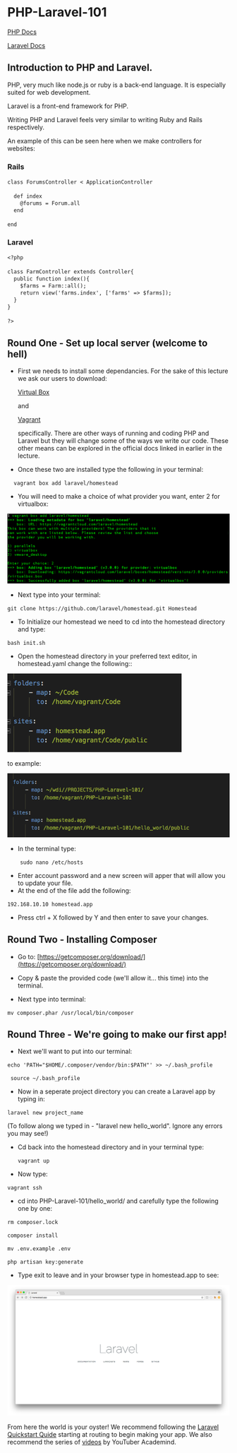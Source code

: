 # PHP-Laravel-101

[PHP Docs](http://php.net/manual/en/)

[Laravel Docs](https://laravel.com/docs/5.5)

## Introduction to PHP and Laravel.

PHP, very much like node.js or ruby is a back-end language. It is especially suited for web development.

Laravel is a front-end framework for PHP. 

Writing PHP and Laravel feels very similar to writing Ruby and Rails respectively. 


An example of this can be seen here when we make controllers for websites:


### Rails
```
class ForumsController < ApplicationController

  def index
    @forums = Forum.all
  end

end
```

### Laravel
```
<?php

class FarmController extends Controller{
  public function index(){
    $farms = Farm::all();
    return view('farms.index', ['farms' => $farms]);
  }
}

?>
```


## Round One - Set up local server (welcome to hell)

- First we needs to install some dependancies.
For the sake of this lecture we ask our users to download:

  [Virtual Box](https://www.virtualbox.org/wiki/Downloads)

  and

  [Vagrant](https://www.vagrantup.com/downloads.html)

  specifically. There are other ways of running and coding PHP and Laravel but they will change some of the ways we write our code. These other means can be explored in the official docs linked in earlier in the lecture.


- Once these two are installed type the following in your terminal:

```
  vagrant box add laravel/homestead
  ```

- You will need to make a choice of what provider you want, enter 2 for virtualbox:

![provider](./assets/provider-choice.png)


- Next type into your terminal:

```
git clone https://github.com/laravel/homestead.git Homestead
```

- To Initialize our homestead we need to cd into the homestead directory and type:

```
bash init.sh
```

- Open the homestead directory in your preferred text editor, in homestead.yaml change the following::

![before](./assets/folder-before.png) 

to example:

![after](./assets/ex-after.png)

- In the terminal type:
```
    sudo nano /etc/hosts
```

  - Enter account password and a new screen will apper that will allow you to update your file. 
  - At the end of the file add the following:
```    
192.168.10.10 homestead.app
```
  - Press ctrl + X followed by Y and then enter to save your changes. 

## Round Two - Installing Composer

- Go to: [https://getcomposer.org/download/](https://getcomposer.org/download/)

- Copy & paste the provided code (we'll allow it... this time) into the terminal. 

- Next type into terminal: 
```
mv composer.phar /usr/local/bin/composer
```

## Round Three - We're going to make our first app!

- Next we'll want to put into our terminal:
```
echo 'PATH="$HOME/.composer/vendor/bin:$PATH"' >> ~/.bash_profile
```
```
 source ~/.bash_profile
```

- Now in a seperate project directory you can create a Laravel app by typing in:
```
laravel new project_name
```

  (To follow along we typed in - "laravel new hello_world". Ignore any errors you may see!)

- Cd back into the homestead directory and in your terminal type:
  ```
  vagrant up
  ```

- Now type:
``` 
vagrant ssh
```

- cd into PHP-Laravel-101/hello_world/  and carefully type the following one by one:
```
rm composer.lock
```
```
composer install
```
```
mv .env.example .env
```
```
php artisan key:generate
```
- Type exit to leave and in your browser type in homestead.app to see:

![shrinkit](./assets/laravel-home.png)


From here the world is your oyster! We recommend following the [Laravel Quickstart Quide](https://laravel.com/docs/4.2/quick#routing) starting at routing to begin making your app. We also recommend the series of [videos](https://www.youtube.com/channel/UCSJbGtTlrDami-tDGPUV9-w/search?query=laravel) by YouTuber Academind.
